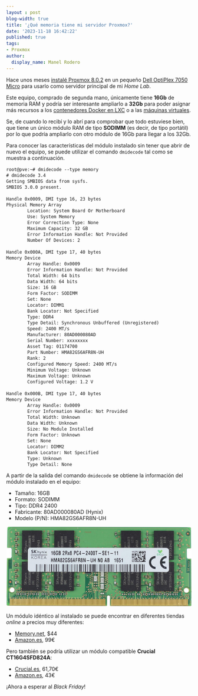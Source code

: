 ```yaml
---
layout : post
blog-width: true
title: '¿Qué memoria tiene mi servidor Proxmox?'
date: '2023-11-18 16:42:22'
published: true
tags:
- Proxmox
author:
  display_name: Manel Rodero
---
```


Hace unos meses [instalé Proxmox 8.0.2](proxmox-ve-802-en-un-dell-optiplex-7050) en un pequeño [Dell OptiPlex 7050 Micro](mini-pc-dell-optiplex-7050-micro) para usarlo como servidor principal de mi _Home Lab_.

Este equipo, comprado de segunda mano, únicamente tiene **16Gb** de memoria RAM y podría ser interesante ampliarlo a **32Gb** para poder asignar más recursos a los [contenedores Docker en LXC](docker-en-proxmox-lxc-con-turnkey-core) o a las [máquinas virtuales](creacion-de-una-plantilla-de-ubuntu-en-proxmox-ve).

Se, de cuando lo recibí y lo abrí para comprobar que todo estuviese bien, que tiene un único módulo RAM de tipo **SODIMM** (es decir, de tipo portátil) por lo que podría ampliarlo con otro módulo de 16Gb para llegar a los 32Gb.

Para conocer las características del módulo instalado sin tener que abrir de nuevo el equipo, se puede utilizar el comando `dmidecode` tal como se muestra a continuación.

```
root@pve:~# dmidecode --type memory
# dmidecode 3.4
Getting SMBIOS data from sysfs.
SMBIOS 3.0.0 present.

Handle 0x0009, DMI type 16, 23 bytes
Physical Memory Array
        Location: System Board Or Motherboard
        Use: System Memory
        Error Correction Type: None
        Maximum Capacity: 32 GB
        Error Information Handle: Not Provided
        Number Of Devices: 2

Handle 0x000A, DMI type 17, 40 bytes
Memory Device
        Array Handle: 0x0009
        Error Information Handle: Not Provided
        Total Width: 64 bits
        Data Width: 64 bits
        Size: 16 GB
        Form Factor: SODIMM
        Set: None
        Locator: DIMM1
        Bank Locator: Not Specified
        Type: DDR4
        Type Detail: Synchronous Unbuffered (Unregistered)
        Speed: 2400 MT/s
        Manufacturer: 80AD000080AD
        Serial Number: xxxxxxxx
        Asset Tag: 01174700
        Part Number: HMA82GS6AFR8N-UH
        Rank: 2
        Configured Memory Speed: 2400 MT/s
        Minimum Voltage: Unknown
        Maximum Voltage: Unknown
        Configured Voltage: 1.2 V

Handle 0x000B, DMI type 17, 40 bytes
Memory Device
        Array Handle: 0x0009
        Error Information Handle: Not Provided
        Total Width: Unknown
        Data Width: Unknown
        Size: No Module Installed
        Form Factor: Unknown
        Set: None
        Locator: DIMM2
        Bank Locator: Not Specified
        Type: Unknown
        Type Detail: None
```

A partir de la salida del comando `dmidecode` se obtiene la información del módulo instalado en el equipo:

* Tamaño: 16GB
* Formato: SODIMM
* Tipo: DDR4 2400
* Fabricante: 80AD000080AD (Hynix)
* Modelo (P/N): HMA82GS6AFR8N-UH

![HMA82GS6AFR8N-UH][1]

Un módulo idéntico al instalado se puede encontrar en diferentes tiendas _online_ a precios muy diferentes:

* [Memory.net](https://memory.net/product/hma82gs6afr8n-uh-sk-hynix-1x-16gb-ddr4-2400-sodimm-pc4-19200t-s-dual-rank-x8-module/), $44
* [Amazon.es](https://amzn.to/47oJVKL), 99€

Pero también se podría utilizar un módulo compatible **Crucial CT16G4SFD824A**:

* [Crucial.es](https://www.crucial.es/memory/ddr4/ct16g4sfd824a), 61,70€
* [Amazon.es](https://amzn.to/3sH89km), 43€

¡Ahora a esperar al _Black Friday_!

[1]: /assets/img/blog/2023-11-18_image_1.png "HMA82GS6AFR8N-UH"
